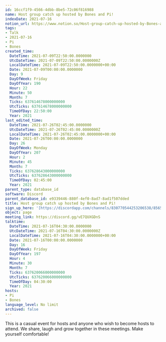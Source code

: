 ```yaml
---
id: 16ccf1f9-4566-4dbb-8be5-72c06f816988
name: Host group catch up hosted by Bones and Pi!
indexDate: 2021-07-16
notion_url: https://www.notion.so/Host-group-catch-up-hosted-by-Bones-and-Pi-16ccf1f945664dbb8be572c06f816988
tags:
- Talk
- 2021-07-16
- Pi
- Bones
created_time:
  DateTime: 2021-07-09T22:50:00.0000000
  UtcDateTime: 2021-07-09T22:50:00.0000000Z
  LocalDateTime: 2021-07-09T22:50:00.0000000+00:00
  Date: 2021-07-09T00:00:00.0000000
  Day: 9
  DayOfWeek: Friday
  DayOfYear: 190
  Hour: 22
  Minute: 50
  Month: 7
  Ticks: 637614678000000000
  UtcTicks: 637614678000000000
  TimeOfDay: 22:50:00
  Year: 2021
last_edited_time:
  DateTime: 2021-07-26T02:45:00.0000000
  UtcDateTime: 2021-07-26T02:45:00.0000000Z
  LocalDateTime: 2021-07-26T02:45:00.0000000+00:00
  Date: 2021-07-26T00:00:00.0000000
  Day: 26
  DayOfWeek: Monday
  DayOfYear: 207
  Hour: 2
  Minute: 45
  Month: 7
  Ticks: 637628643000000000
  UtcTicks: 637628643000000000
  TimeOfDay: 02:45:00
  Year: 2021
parent_type: database_id
software: Discord
parent_database_id: e9339446-880f-4ef0-8ad7-8ad1f507dded
title: Host group catch up hosted by Bones and Pi!
sign_up_here: '[https://discordapp.com/channels/830770544253206538/856580095464046620/863309109738078228](https://discordapp.com/channels/830770544253206538/856580095464046620/863309109738078228)'
object: page
meeting_link: https://discord.gg/vE7QUXGDnS
talktime:
  DateTime: 2021-07-16T04:30:00.0000000
  UtcDateTime: 2021-07-16T04:30:00.0000000Z
  LocalDateTime: 2021-07-16T04:30:00.0000000+00:00
  Date: 2021-07-16T00:00:00.0000000
  Day: 16
  DayOfWeek: Friday
  DayOfYear: 197
  Hour: 4
  Minute: 30
  Month: 7
  Ticks: 637620066000000000
  UtcTicks: 637620066000000000
  TimeOfDay: 04:30:00
  Year: 2021
hosts:
- Pi
- Bones
language_level: No limit
archived: false
---
```


This is a casual event for hosts and anyone who wish to become hosts to attend.  We share, laugh and grow together in these meetings.  Make yourself comfortable!






